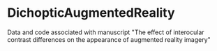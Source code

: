 # DichopticAugmentedReality
Data and code associated with manuscript "The effect of interocular contrast differences on the appearance of augmented reality imagery"
